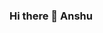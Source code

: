 ### Hi there 👋 Anshu

<!--
**AnshuTrivedi/AnshuTrivedi** is a ✨ _special_ ✨ repository because its `README.md` (this file) appears on your GitHub profile.

Here are some ideas to get you started:

- 🔭 I’m currently working on deepfunc ,python package for activation and loss functions in neural networks.
- 🌱 I’m currently learning computer vision ,data science.
- 👯 I’m looking to collaborate on research work on computer vision,machine learning,consciousness and artificial intelligence.
- 🤔 I’m looking for opportunities in computer vision,data scienc and software engineering.
- 💬 Ask me about anything,i'm open to conversation.
- 📫 How to reach me: anshutrivedik@gmail.com

-->
